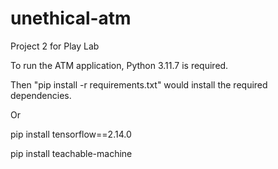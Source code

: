 # unethical-atm
 Project 2 for Play Lab

To run the ATM application, Python 3.11.7 is required.

Then "pip install -r requirements.txt" would install the required dependencies.

Or

pip install tensorflow==2.14.0

pip install teachable-machine
